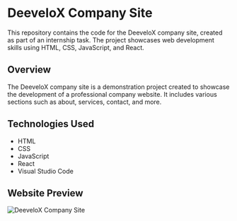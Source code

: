 # DeeveloX Company Site

This repository contains the code for the DeeveloX company site, created as part of an internship task. The project showcases web development skills using HTML, CSS, JavaScript, and React.

## Overview
The DeeveloX company site is a demonstration project created to showcase the development of a professional company website. It includes various sections such as about, services, contact, and more.

## Technologies Used
- HTML
- CSS
- JavaScript
- React
- Visual Studio Code

## Website Preview
![DeeveloX Company Site]([./Screenshot.png])

